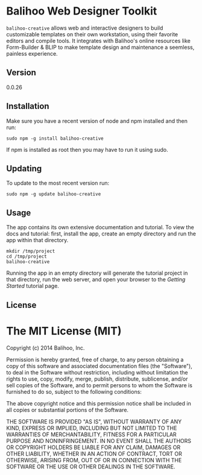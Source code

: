 Balihoo Web Designer Toolkit 
============================

`balihoo-creative` allows web and interactive designers to build customizable templates
on their own workstation, using their favorite editors and compile tools. It integrates
with Balihoo's online resources like Form-Builder & BLIP to make template design and
maintenance a seemless, painless experience.

## Version
0.0.26

## Installation
  Make sure you have a recent version of node and npm installed and
  then run:
  ```shellscript
  sudo npm -g install balihoo-creative
  ```
  If npm is installed as root then you may have to run it using sudo.

## Updating
  To update to the most recent version run:
  ```shellscript
  sudo npm -g update balihoo-creative
  ```

## Usage

  The app contains its own extensive documentation and tutorial. To view the docs
  and tutorial: first, install the app, create an empty directory and run the app
  within that directory.
  ```shellscript
  mkdir /tmp/project
  cd /tmp/project
  balihoo-creative
  ```
  Running the app in an empty directory will generate the tutorial project in that
  directory, run the web server, and open your browser to the *Getting Started*
  tutorial page.

## License

The MIT License (MIT)
=====================

Copyright (c) 2014 Balihoo, Inc.

Permission is hereby granted, free of charge, to any person obtaining a copy
of this software and associated documentation files (the "Software"), to deal
in the Software without restriction, including without limitation the rights
to use, copy, modify, merge, publish, distribute, sublicense, and/or sell
copies of the Software, and to permit persons to whom the Software is
furnished to do so, subject to the following conditions:

The above copyright notice and this permission notice shall be included in
all copies or substantial portions of the Software.

THE SOFTWARE IS PROVIDED "AS IS", WITHOUT WARRANTY OF ANY KIND, EXPRESS OR
IMPLIED, INCLUDING BUT NOT LIMITED TO THE WARRANTIES OF MERCHANTABILITY,
FITNESS FOR A PARTICULAR PURPOSE AND NONINFRINGEMENT. IN NO EVENT SHALL THE
AUTHORS OR COPYRIGHT HOLDERS BE LIABLE FOR ANY CLAIM, DAMAGES OR OTHER
LIABILITY, WHETHER IN AN ACTION OF CONTRACT, TORT OR OTHERWISE, ARISING FROM,
OUT OF OR IN CONNECTION WITH THE SOFTWARE OR THE USE OR OTHER DEALINGS IN
THE SOFTWARE.

